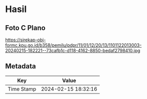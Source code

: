 # Hasil

## Foto C Plano

https://sirekap-obj-formc.kpu.go.id/b358/pemilu/pdpr/11/01/12/20/13/1101122013003-20240215-182221--73cafb1c-d118-4162-8850-bedaf2798410.jpg


## Metadata

| Key        | Value               |
| ---------- | ------------------- |
| Time Stamp | 2024-02-15 18:32:16 |



